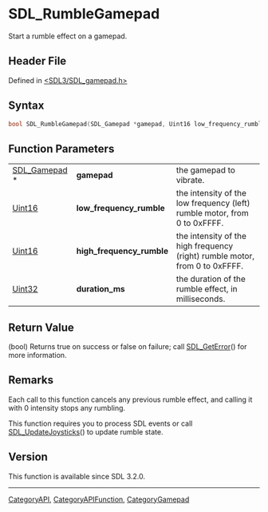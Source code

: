 # SDL_RumbleGamepad

Start a rumble effect on a gamepad.

## Header File

Defined in [<SDL3/SDL_gamepad.h>](https://github.com/libsdl-org/SDL/blob/main/include/SDL3/SDL_gamepad.h)

## Syntax

```c
bool SDL_RumbleGamepad(SDL_Gamepad *gamepad, Uint16 low_frequency_rumble, Uint16 high_frequency_rumble, Uint32 duration_ms);
```

## Function Parameters

|                              |                           |                                                                             |
| ---------------------------- | ------------------------- | --------------------------------------------------------------------------- |
| [SDL_Gamepad](SDL_Gamepad) * | **gamepad**               | the gamepad to vibrate.                                                     |
| [Uint16](Uint16)             | **low_frequency_rumble**  | the intensity of the low frequency (left) rumble motor, from 0 to 0xFFFF.   |
| [Uint16](Uint16)             | **high_frequency_rumble** | the intensity of the high frequency (right) rumble motor, from 0 to 0xFFFF. |
| [Uint32](Uint32)             | **duration_ms**           | the duration of the rumble effect, in milliseconds.                         |

## Return Value

(bool) Returns true on success or false on failure; call
[SDL_GetError](SDL_GetError)() for more information.

## Remarks

Each call to this function cancels any previous rumble effect, and calling
it with 0 intensity stops any rumbling.

This function requires you to process SDL events or call
[SDL_UpdateJoysticks](SDL_UpdateJoysticks)() to update rumble state.

## Version

This function is available since SDL 3.2.0.

----
[CategoryAPI](CategoryAPI), [CategoryAPIFunction](CategoryAPIFunction), [CategoryGamepad](CategoryGamepad)


